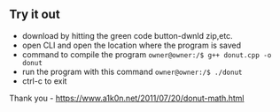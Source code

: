 ## Try it out
* download by hitting the green code button-dwnld zip,etc.
* open CLI and open the location where the program is saved
* command to compile the program
 `owner@owner:/$ g++ donut.cpp -o donut`
* run the program with this command `owner@owner:/$ ./donut`
* ctrl-c to exit

Thank you - https://www.a1k0n.net/2011/07/20/donut-math.html 
